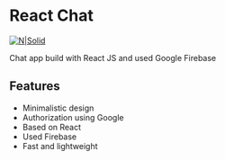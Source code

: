 # React Chat

[![N|Solid](https://i.ibb.co/PxTMPJ9/btn.png)](https://react-chat-app-77eaa.firebaseapp.com/login)

Chat app build with React JS and used Google Firebase

## Features

- Minimalistic design
- Authorization using Google
- Based on React
- Used Firebase
- Fast and lightweight

